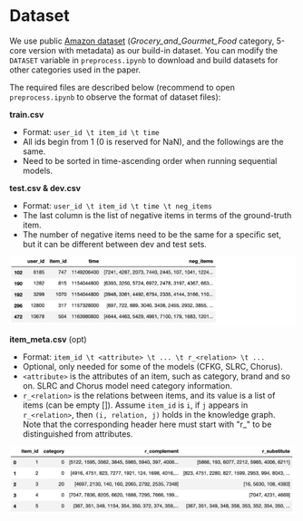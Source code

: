 # Dataset

We use public [Amazon dataset](http://jmcauley.ucsd.edu/data/amazon/links.html) (*Grocery_and_Gourmet_Food* category, 5-core version with metadata) as our build-in dataset. You can modify the `DATASET` variable in `preprocess.ipynb` to download and build datasets for other categories used in the paper.



The required files are described below (recommend to open `preprocess.ipynb` to observe the format of dataset files):



**train.csv**

- Format: `user_id \t item_id \t time`
- All ids begin from 1 (0 is reserved for NaN), and the followings are the same.
- Need to be sorted in time-ascending order when running sequential models.



**test.csv & dev.csv**

- Format: `user_id \t item_id \t time \t neg_items`
- The last column is the list of negative items in terms of the ground-truth item.
- The number of negative items need to be the same for a specific set, but it can be different between dev and test sets.

![dev/test data format](../log/_static/format_test.png)



**item_meta.csv** (opt)

- Format: `item_id \t <attribute> \t ... \t r_<relation> \t ...`
- Optional, only needed for some of the models (CFKG, SLRC, Chorus).
- `<attribute>` is the attributes of an item, such as category, brand and so on. SLRC and Chorus model need category information.
- `r_<relation>` is the relations between items, and its value is a list of items (can be empty []). Assume `item_id` is `i`, if `j` appears in `r_<relation>`, then `(i, relation, j)` holds in the knowledge graph. Note that the corresponding header here must start with "r_" to be distinguished from attributes.

![item meta data format](../log/_static/format_meta.png)

